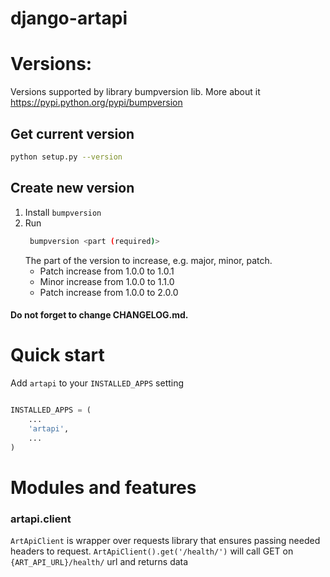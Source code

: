 # django-artapi
# Versions:
 Versions supported by library bumpversion lib. More about it https://pypi.python.org/pypi/bumpversion
## Get current version

```bash
python setup.py --version
```

## Create new version
1. Install `bumpversion`
2. Run
    ```bash
     bumpversion <part (required)>
    ```
    The part of the version to increase, e.g. major, minor, patch.
    - Patch increase from 1.0.0 to 1.0.1
    - Minor increase from 1.0.0 to 1.1.0
    - Patch increase from 1.0.0 to 2.0.0

#### Do not forget to change CHANGELOG.md.

# Quick start

Add `artapi` to your `INSTALLED_APPS` setting

```python

INSTALLED_APPS = (
    ...
    'artapi',
    ...
)
```

# Modules and features

### artapi.client

`ArtApiClient` is wrapper over requests library that ensures passing needed headers to request.
`ArtApiClient().get('/health/')` will call GET on `{ART_API_URL}/health/` url and returns data
